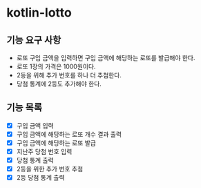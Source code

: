 # kotlin-lotto

## 기능 요구 사항
- 로또 구입 금액을 입력하면 구입 금액에 해당하는 로또를 발급해야 한다. 
- 로또 1장의 가격은 1000원이다.
- 2등을 위해 추가 번호를 하나 더 추첨한다.
- 당첨 통계에 2등도 추가해야 한다.

## 기능 목록
- [x] 구입 금액 입력
- [x] 구입 금액에 해당하는 로또 개수 결과 출력
- [x] 구입 금액에 해당하는 로또 발급
- [x] 지난주 당첨 번호 입력
- [x] 당첨 통계 출력
- [x] 2등을 위한 추가 번호 추첨
- [x] 2등 당첨 통계 출력